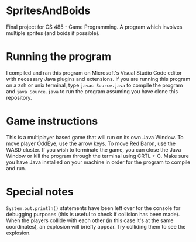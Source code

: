 # SpritesAndBoids
Final project for CS 485 - Game Programming. A program which involves multiple sprites (and boids if possible).

# Running the program
I compiled and ran this program on Microsoft's Visual Studio Code editor with necessary Java plugins and extensions. If you are running this program on a zsh or unix terminal, type `javac Source.java` to compile the program and `java Source.java` to run the program assuming you have clone this repository.

# Game instructions
This is a multiplayer based game that will run on its own Java Window. To move player OddEye, use the arrow keys. To move Red Baron, use the WASD cluster.
If you wish to terminate the game, you can close the Java Window or kill the program through the terminal using CRTL + C. Make sure you have Java installed on your machine in order for the program to compile and run.

# Special notes
`System.out.println()` statements have been left over for the console for debugging purposes (this is useful to check if collision has been made). When the players collide with
each other (in this case it's at the same coordinates), an explosion will briefly appear. Try colliding them to see the
explosion.